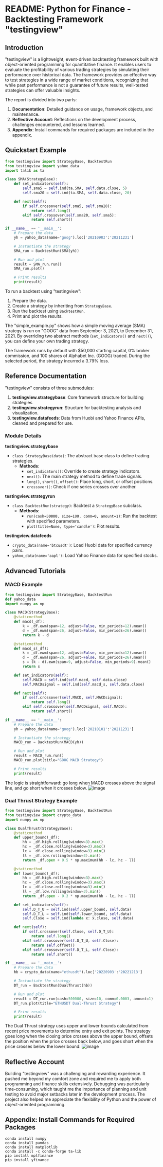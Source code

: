 # README: Python for Finance - Backtesting Framework "testingview"

## Introduction

"testingview" is a lightweight, event-driven backtesting framework built with object-oriented programming for quantitative finance. It enables users to evaluate the profitability of various trading strategies by simulating their performance over historical data. The framework provides an effective way to test strategies in a wide range of market conditions, recognizing that while past performance is not a guarantee of future results, well-tested strategies can offer valuable insights.

The report is divided into two parts:
1. **Documentation**: Detailed guidance on usage, framework objects, and maintenance.
2. **Reflective Account**: Reflections on the development process, challenges encountered, and lessons learned.
3. **Appendix**: Install commands for required packages are included in the appendix.

## Quickstart Example

```python
from testingview import StrategyBase, BacktestRun
from testingview import yahoo_data
import talib as ta

class SMA(StrategyBase):
    def set_indicators(self):
        self.sma5 = self.ind(ta.SMA, self.data.close, 5)
        self.sma20 = self.ind(ta.SMA, self.data.close, 20)

    def next(self):
        if self.crossover(self.sma5, self.sma20):
            return self.long()
        elif self.crossover(self.sma20, self.sma5):
            return self.short()

if __name__ == '__main__':
    # Prepare the data
    yh = yahoo_data(name="goog").loc['20210903':'20211231']

    # Instantiate the strategy
    SMA_run = BacktestRun(SMA(yh))

    # Run and plot
    result = SMA_run.run()
    SMA_run.plot()

    # Print results
    print(result)
```

To run a backtest using "testingview":
1. Prepare the data.
2. Create a strategy by inheriting from `StrategyBase`.
3. Run the backtest using `BacktestRun`.
4. Print and plot the results.

The "simple_example.py" shows how a simple moving average (SMA) strategy is run on "GOOG" data from September 3, 2021, to December 31, 2021. By overriding two abstract methods (`set_indicators()` and `next()`), you can define your own trading strategy.

The framework runs by default with $50,000 starting capital, 0% broker commission, and 100 shares of Alphabet Inc. (GOOG) traded. During the selected period, the strategy incurred a 3.79% loss.

## Reference Documentation

"testingview" consists of three submodules:
1. **testingview.strategybase**: Core framework structure for building strategies.
2. **testingview.strategyrun**: Structure for backtesting analysis and visualization.
3. **testingview.datafeeds**: Data from Huobi and Yahoo Finance APIs, cleaned and prepared for use.

### Module Details

**testingview.strategybase**
- `class StrategyBase(data)`: The abstract base class to define trading strategies.
  - **Methods**:
    - `set_indicators()`: Override to create strategy indicators.
    - `next()`: The main strategy method to define trade signals.
    - `long()`, `short()`, `offset()`: Place long, short, or offset positions.
    - `crossover()`: Check if one series crosses over another.

**testingview.strategyrun**
- `class BacktestRun(strategy)`: Backtest a `StrategyBase` subclass.
  - **Methods**:
    - `run(cash=50000, size=100, comm=0, amount=1)`: Run the backtest with specified parameters.
    - `plot(title=None, type='candle')`: Plot results.

**testingview.datafeeds**
- `crypto_data(name='btcusdt')`: Load Huobi data for specified currency pairs.
- `yahoo_data(name='aapl')`: Load Yahoo Finance data for specified stocks.

## Advanced Tutorials

### MACD Example

```python
from testingview import StrategyBase, BacktestRun
def yahoo_data
import numpy as np

class MACD(StrategyBase):
    @staticmethod
    def macd(_df):
        k = _df.ewm(span=12, adjust=False, min_periods=12).mean()
        d = _df.ewm(span=26, adjust=False, min_periods=26).mean()
        return k - d

    @staticmethod
    def macd_s(_df):
        k = _df.ewm(span=12, adjust=False, min_periods=12).mean()
        d = _df.ewm(span=26, adjust=False, min_periods=26).mean()
        s = (k - d).ewm(span=9, adjust=False, min_periods=9).mean()
        return s

    def set_indicators(self):
        self.MACD = self.ind(self.macd, self.data.close)
        self.MACDsignal = self.ind(self.macd_s, self.data.close)

    def next(self):
        if self.crossover(self.MACD, self.MACDsignal):
            return self.long()
        elif self.crossover(self.MACDsignal, self.MACD):
            return self.short()

if __name__ == '__main__':
    # Prepare the data
    yh = yahoo_data(name="goog").loc['20210101':'20211231']

    # Instantiate the strategy
    MACD_run = BacktestRun(MACD(yh))

    # Run and plot
    result = MACD_run.run()
    MACD_run.plot(title="GOOG MACD Strategy")

    # Print results
    print(result)
```

The logic is straightforward: go long when MACD crosses above the signal line, and go short when it crosses below.
![image](https://github.com/user-attachments/assets/481e151a-3a7c-4fb0-a503-4930a705bf38)


### Dual Thrust Strategy Example

```python
from testingview import StrategyBase, BacktestRun
from testingview import crypto_data
import numpy as np

class DualThrust(StrategyBase):
    @staticmethod
    def upper_bound(_df):
        hh = _df.high.rolling(window=3).max()
        hc = _df.close.rolling(window=3).max()
        lc = _df.close.rolling(window=3).min()
        ll = _df.low.rolling(window=3).min()
        return _df.open + 0.5 * np.maximum(hh - lc, hc - ll)

    @staticmethod
    def lower_bound(_df):
        hh = _df.high.rolling(window=3).max()
        hc = _df.close.rolling(window=3).max()
        lc = _df.close.rolling(window=3).min()
        ll = _df.low.rolling(window=3).min()
        return _df.open - 0.3 * np.maximum(hh - lc, hc - ll)

    def set_indicators(self):
        self.D_T_U = self.ind(self.upper_bound, self.data)
        self.D_T_L = self.ind(self.lower_bound, self.data)
        self.Close = self.ind(lambda x: x.close, self.data)

    def next(self):
        if self.crossover(self.Close, self.D_T_U):
            return self.long()
        elif self.crossover(self.D_T_U, self.Close):
            return self.offset()
        elif self.crossover(self.D_T_L, self.Close):
            return self.short()

if __name__ == '__main__':
    # Prepare the data
    hb = crypto_data(name="ethusdt").loc['20220903':'20221213']

    # Instantiate the strategy
    DT_run = BacktestRun(DualThrust(hb))

    # Run and plot
    result = DT_run.run(cash=500000, size=10, comm=0.0003, amount=1)
    DT_run.plot(title="ETHUSDT Dual-Thrust Strategy")

    # Print results
    print(result)
```

The Dual Thrust strategy uses upper and lower bounds calculated from recent price movements to determine entry and exit points. The strategy goes long when the closing price crosses above the upper bound, offsets the position when the price crosses back below, and goes short when the price crosses below the lower bound.
![image](https://github.com/user-attachments/assets/02ff96b1-377c-490b-85b3-9a318cb7793d)


## Reflective Account

Building "testingview" was a challenging and rewarding experience. It pushed me beyond my comfort zone and required me to apply both programming and finance skills extensively. Debugging was particularly time-consuming, which taught me the importance of planning and unit testing to avoid major setbacks later in the development process. The project also helped me appreciate the flexibility of Python and the power of object-oriented programming.

## Appendix: Install Commands for Required Packages
```
conda install numpy
conda install pandas
conda install matplotlib
conda install -c conda-forge ta-lib
pip install mplfinance
pip install yfinance
```

